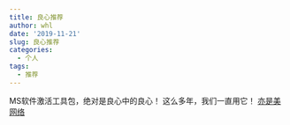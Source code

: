 ```yaml
---
title: 良心推荐
author: whl
date: '2019-11-21'
slug: 良心推荐
categories:
  - 个人
tags:
  - 推荐
---
```

MS软件激活工具包，绝对是良心中的良心！
这么多年，我们一直用它！
[亦是美网络](http://www.yishimei.cn/)